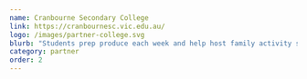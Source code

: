 ```yaml
---
name: Cranbourne Secondary College
link: https://cranbournesc.vic.edu.au/
logo: /images/partner-college.svg
blurb: "Students prep produce each week and help host family activity stations."
category: partner
order: 2
---
```

